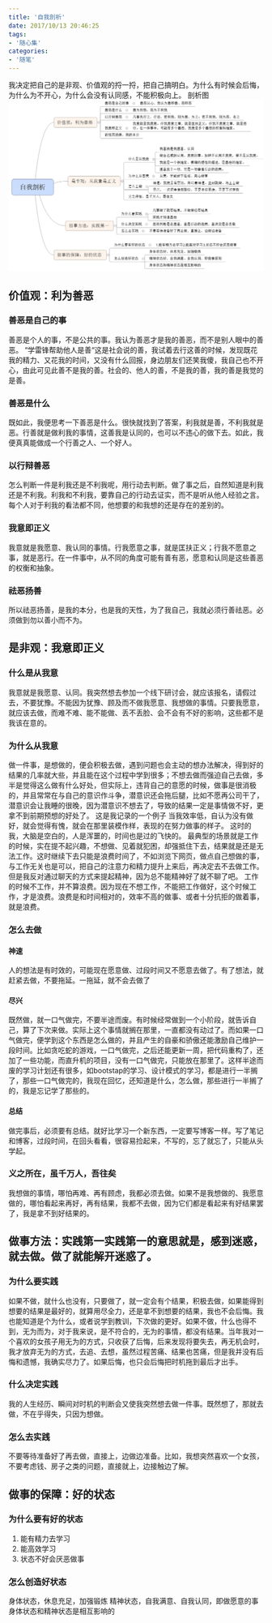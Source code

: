```yaml
---
title: '自我剖析'
date: 2017/10/13 20:46:25
tags: 
- '随心集'
categories:
- '随笔'
---
```

我决定把自己的是非观、价值观的捋一捋，把自己搞明白。为什么有时候会后悔，为什么为不开心，为什么会没有认同感，不能积极向上。
剖析图
![logo](zwpx/zwpx.jpg)
## 价值观：利为善恶
### 善恶是自己的事
善恶是个人的事，不是公共的事。我认为善恶才是我的善恶，而不是别人眼中的善恶。 “学雷锋帮助他人是善“这是社会说的善，我试着去行这善的时候，发现既花我的精力、又花我的时间，又没有什么回报，身边朋友们还笑我傻，我自己也不开心，由此可见此善不是我的善。社会的、他人的善，不是我的善，我的善是我觉的是善。
### 善恶是什么</h3></p>
既如此，我便思考一下善恶是什么。很快就找到了答案，利我就是善，不利我就是恶。行善就是做利我的事情，这善我是认同的，也可以不违心的做下去。如此，我便真真能做成一个行善之人、一个好人。
### 以行辩善恶
怎么判断一件是利我还是不利我呢，用行动去判断。做了事之后，自然知道是利我还是不利我。利我和不利我，要靠自己的行动去证实，而不是听从他人经验之言。每个人对于利我的看法都不同，他想要的和我想的还是存在的差别的。
### 我意即正义
我意就是我愿意、我认同的事情。行我愿意之事，就是匡扶正义；行我不愿意之事，就是恶行。在一件事中，从不同的角度可能有善有恶，愿意和认同是这些善恶的权衡和抽象。
### 祛恶扬善
所以祛恶扬善，是我的本分，也是我的天性，为了我自己，我就必须行善祛恶。必须做到勿以善小而不为。
## 是非观：我意即正义
### 什么是从我意
我意就是我愿意、认同。我突然想去参加一个线下研讨会，就应该报名，请假过去，不要犹豫。不能因为犹豫、顾及而不做我愿意、我想做的事情。只要我愿意，就应该去做，而难不难、能不能做、丢不丢脸、会不会有不好的影响，这些都不是我该在意的。
### 为什么从我意
做一件事，是想做的，便会积极去做，遇到问题也会主动的想办法解决，得到好的结果的几率就大些，并且能在这个过程中学到很多；不想去做而强迫自己去做，多半是觉得这么做有什么好处，但实际上，违背自己的意愿的时候，做事是很消极的，并且常常在与自己的意识作斗争，潜意识还会拖后腿，比如不愿再公司干了，潜意识会让我睡的很晚，因为潜意识不想去了，导致的结果一定是事情做不好，更拿不到前期预想的好处了。
这是我记录的一个例子
当我效率低，自认为没有做好，就会觉得有愧，就会在那里装模作样，表现的在努力做事的样子。 这时的我，大脑是空白的，人是浑噩的，时间也是过的飞快的。 最典型的场景就是工作的时候，实在提不起兴趣，不想做、见着就犯困，却强抵住下去，结果就是还是无法工作。这时继续下去只能是浪费时间了，不如浏览下网页，做点自己想做的事，与工作无关也是可以，把自己的注意力和精力提升上来后，再决定去不去做工作。但是我反对通过聊天的方式来提起精神，因为总不能精神好了就不聊了吧。 工作的时候不工作，并不算浪费。因为现在不想工作，不能把工作做好，这个时候工作，才是浪费。浪费是和时间相对的，效率不高的做事、或者十分抗拒的做着事，就是浪费。
### 怎么去做
#### 神速
人的想法是有时效的，可能现在愿意做、过段时间又不愿意去做了。有了想法，就赶紧去做，不要拖延。一拖延，就不会去做了</p>
#### 尽兴
既然做，就一口气做完，不要半途而废。有时候经常做到一个小阶段，就告诉自己，算了下次来做。实际上这个事情就搁在那里，一直都没有动过了。而如果一口气做完，便学到这个东西是怎么做的，并且产生的自豪和骄傲还能激励自己维护一段时间。比如贪吃蛇的游戏，一口气做完，之后还能更新一周，把代码重构了，还加了一些功能，而直升机的项目，没有一口气做完，只能放在那里了。这样半途而废的学习计划还有很多，如bootstap的学习、设计模式的学习，都是进行一半搁了，那些一口气做完的，我现在回忆，还知道是什么，怎么做，那些进行一半搁了的，我是忘记学了那些的。
#### 总结
做完事后，必须要有总结。就好比学习一个新东西，一定要写博客一样。写了笔记和博客，过段时间，在回头看看，很容易捡起来，不写的，忘了就忘了，只能从头学起。
### 义之所在，虽千万人，吾往矣
我想做的事情，哪怕再难、再有顾虑，我都必须去做。如果不是我想做的、我愿意做的，哪怕看起来再好，再有结果，我都不去做，因为它们都是看起来有好结果罢了，我是拿不到好结果的。
## 做事方法：实践第一实践第一的意思就是，感到迷惑，就去做。做了就能解开迷惑了。
### 为什么要实践
如果不做，就什么也没有，只要做了，就一定会有个结果，积极去做，如果能得到想要的结果是最好的，就算用尽全力，还是拿不到想要的结果，我也不会后悔。我也能知道是个为什么，或者说学到教训，下次做的更好。如果不做，什么也得不到，无为而为，对于我来说，是不符合的，无为的事情，都没有结果。当年我对一个喜欢的女孩子用无为的方式，只收获了后悔，后来发现将要失去，再无机会时，我才放弃无为的方式，去追、去想，虽然过程苦痛、结果也苦痛，但是我并没有后悔和遗憾，我确实尽力了。如果后悔，也只会后悔把时机拖到最后才出手。
### 什么决定实践
我的人生经历、瞬间对时机的判断会又使我突然想去做一件事。既然想了，那就去做，不在乎得失，只因为想做。
### 怎么去实践
不要等待准备好了再去做，直接上，边做边准备。比如，我想突然喜欢一个女孩，不要考虑钱、房子之类的问题，直接就上，边接触边了解。
## 做事的保障：好的状态
### 为什么要有好的状态
1. 能有精力去学习 
2. 能高效学习 
3. 状态不好会厌恶做事
### 怎么创造好状态
身体状态，休息充足，加强锻炼 精神状态，自我满意、自我认同，即做愿意的事 身体状态和精神状态是相互影响的